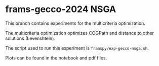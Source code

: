 # frams-gecco-2024 NSGA

This branch contains experiments for the multicriteria optimization.

The multicriteria optimization optimizes COGPath and distance to other solutions (Levenshtein).

The script used to run this experiment is `framspy/exp-gecco-nsga.sh`.

Plots can be found in the notebook and pdf files.


